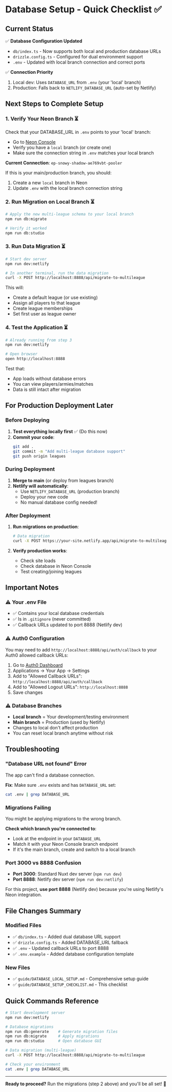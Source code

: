 # Database Setup - Quick Checklist ✅

## Current Status

✅ **Database Configuration Updated**
- `db/index.ts` - Now supports both local and production database URLs
- `drizzle.config.ts` - Configured for dual environment support
- `.env` - Updated with local branch connection and correct ports

✅ **Connection Priority**
1. Local dev: Uses `DATABASE_URL` from `.env` (your 'local' branch)
2. Production: Falls back to `NETLIFY_DATABASE_URL` (auto-set by Netlify)

## Next Steps to Complete Setup

### 1. Verify Your Neon Branch ⏳

Check that your DATABASE_URL in `.env` points to your 'local' branch:
- Go to [Neon Console](https://console.neon.tech)
- Verify you have a `local` branch (or create one)
- Make sure the connection string in `.env` matches your local branch

**Current Connection**: `ep-snowy-shadow-ae769vbt-pooler`

If this is your main/production branch, you should:
1. Create a new `local` branch in Neon
2. Update `.env` with the local branch connection string

### 2. Run Migration on Local Branch ⏳

```bash
# Apply the new multi-league schema to your local branch
npm run db:migrate

# Verify it worked
npm run db:studio
```

### 3. Run Data Migration ⏳

```bash
# Start dev server
npm run dev:netlify

# In another terminal, run the data migration
curl -X POST http://localhost:8888/api/migrate-to-multileague
```

This will:
- Create a default league (or use existing)
- Assign all players to that league
- Create league memberships
- Set first user as league owner

### 4. Test the Application ⏳

```bash
# Already running from step 3
npm run dev:netlify

# Open browser
open http://localhost:8888
```

Test that:
- App loads without database errors
- You can view players/armies/matches
- Data is still intact after migration

## For Production Deployment Later

### Before Deploying

1. **Test everything locally first** ✅ (Do this now)
2. **Commit your code**:
   ```bash
   git add .
   git commit -m "Add multi-league database support"
   git push origin leagues
   ```

### During Deployment

1. **Merge to main** (or deploy from leagues branch)
2. **Netlify will automatically**:
   - Use `NETLIFY_DATABASE_URL` (production branch)
   - Deploy your new code
   - No manual database config needed!

### After Deployment

1. **Run migrations on production**:
   ```bash
   # Data migration
   curl -X POST https://your-site.netlify.app/api/migrate-to-multileague
   ```

2. **Verify production works**:
   - Check site loads
   - Check database in Neon Console
   - Test creating/joining leagues

## Important Notes

### ⚠️ Your .env File
- ✅ Contains your local database credentials
- ✅ Is in `.gitignore` (never committed)
- ✅ Callback URLs updated to port 8888 (Netlify dev)

### ⚠️ Auth0 Configuration
You may need to add `http://localhost:8888/api/auth/callback` to your Auth0 allowed callback URLs:
1. Go to [Auth0 Dashboard](https://manage.auth0.com)
2. Applications → Your App → Settings
3. Add to "Allowed Callback URLs": `http://localhost:8888/api/auth/callback`
4. Add to "Allowed Logout URLs": `http://localhost:8888`
5. Save changes

### ⚠️ Database Branches
- **Local branch** = Your development/testing environment
- **Main branch** = Production (used by Netlify)
- Changes to local don't affect production
- You can reset local branch anytime without risk

## Troubleshooting

### "Database URL not found" Error

The app can't find a database connection.

**Fix**: Make sure `.env` exists and has `DATABASE_URL` set:
```bash
cat .env | grep DATABASE_URL
```

### Migrations Failing

You might be applying migrations to the wrong branch.

**Check which branch you're connected to**:
- Look at the endpoint in your `DATABASE_URL`
- Match it with your Neon Console branch endpoint
- If it's the main branch, create and switch to a local branch

### Port 3000 vs 8888 Confusion

- **Port 3000**: Standard Nuxt dev server (`npm run dev`)
- **Port 8888**: Netlify dev server (`npm run dev:netlify`)

For this project, **use port 8888** (Netlify dev) because you're using Netlify's Neon integration.

## File Changes Summary

### Modified Files
- ✅ `db/index.ts` - Added dual database URL support
- ✅ `drizzle.config.ts` - Added DATABASE_URL fallback
- ✅ `.env` - Updated callback URLs to port 8888
- ✅ `.env.example` - Added database configuration template

### New Files
- ✅ `guide/DATABASE_LOCAL_SETUP.md` - Comprehensive setup guide
- ✅ `guide/DATABASE_SETUP_CHECKLIST.md` - This checklist

## Quick Commands Reference

```bash
# Start development server
npm run dev:netlify

# Database migrations
npm run db:generate    # Generate migration files
npm run db:migrate     # Apply migrations
npm run db:studio      # Open database GUI

# Data migration (multi-league)
curl -X POST http://localhost:8888/api/migrate-to-multileague

# Check your environment
cat .env | grep DATABASE_URL
```

---

**Ready to proceed?** Run the migrations (step 2 above) and you'll be all set! 🚀
